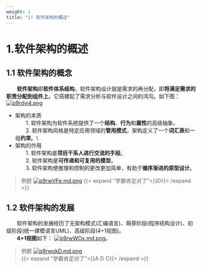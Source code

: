 ```yaml
---
weight: 1
title: "1) 软件架构的概述"
---
```


# 1.软件架构的概述
## 1.1 软件架构的概念
&emsp;&emsp;**软件架构**即**软件体系结构**，软件架构设计就是需求的再分配，即**将满足需求的职责分配到组件上**。它搭建起了需求分析与软件设计之间的鸿沟。如下图：
[![p9rdvi4.png](https://s1.ax1x.com/2023/05/11/p9rdvi4.png)](https://imgse.com/i/p9rdvi4)
- 架构的本质\
&emsp;&emsp;1. 软件架构为软件系统提供了一个**结构**、**行为**和**属性**的高级抽象。\
&emsp;&emsp;2. 软件架构风格是特定应用领域的**管用模式**，架构定义了一个**词汇表**和一组**约束**。\
- 架构的作用\
&emsp;&emsp;1. 软件架构是**项目干系人进行交流的手段**。\
&emsp;&emsp;2. 软件架构是**可传递和可复用的模型**。\
&emsp;&emsp;3. 软件架构使推理和控制的更改更加简单，有助于**循序渐进的原型设计**。
>例题
[![p9rwVFe.md.png](https://s1.ax1x.com/2023/05/11/p9rwVFe.md.png)](https://imgse.com/i/p9rwVFe)
{{< expand "学霸肯定对了">}}D{{< /expand >}}

## 1.2 软件架构的发展
&emsp;&emsp;软件架构的发展经历了无架构模式(汇编语言)、萌芽阶段(程序结构设计)、初级阶段(统一建模语言UML)、高级阶段(4+1视图)。\
&emsp;&emsp;**4+1视图**如下：
[![p9rwWOx.md.png](https://s1.ax1x.com/2023/05/11/p9rwWOx.md.png)](https://imgse.com/i/p9rwWOx)。
>例题
[![p9rwokD.md.png](https://s1.ax1x.com/2023/05/11/p9rwokD.md.png)](https://imgse.com/i/p9rwokD)\
{{< expand "学霸肯定对了">}}A D C{{< /expand >}}